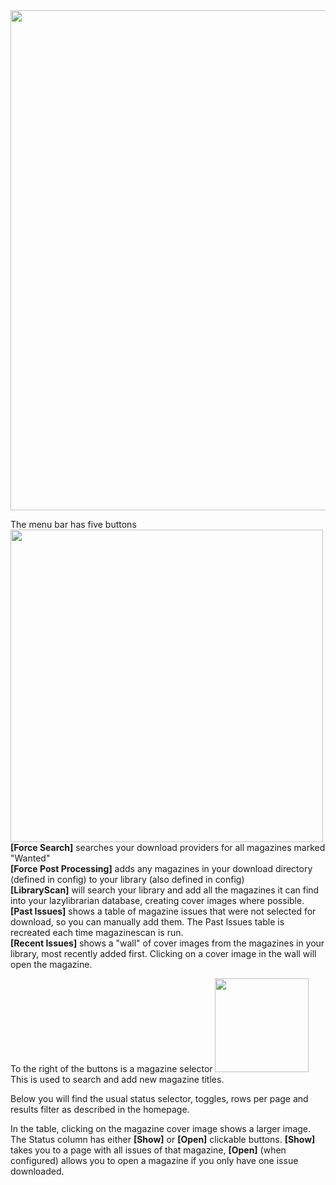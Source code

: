 <img src="https://imgur.com/D6WNl1e.png" width="800">

The menu bar has five buttons <img src="https://imgur.com/GqiZOwx.png" width="500"><br> 
**[Force Search]** searches your download providers for all magazines marked "Wanted"<br>
**[Force Post Processing]** adds any magazines in your download directory (defined in config) to your library (also defined in config)<br>
**[LibraryScan]** will search your library and add all the magazines it can find into your lazylibrarian database, creating cover images where possible.<br>
**[Past Issues]** shows a table of magazine issues that were not selected for download, so you can manually add them. The Past Issues table is recreated each time magazinescan is run.<br>
**[Recent Issues]** shows a "wall" of cover images from the magazines in your library, most recently added first. Clicking on a cover image in the wall will open the magazine.

To the right of the buttons is a magazine selector <img src="https://imgur.com/p7wjcqX.png" width="150"> This is used to search and add new magazine titles. 

Below you will find the usual status selector, toggles, rows per page and results filter as described in the homepage.

In the table, clicking on the magazine cover image shows a larger image. The Status column has either **[Show]** or **[Open]** clickable buttons. **[Show]** takes you to a page with all issues of that magazine, **[Open]** (when configured) allows you to open a magazine if you only have one issue downloaded.